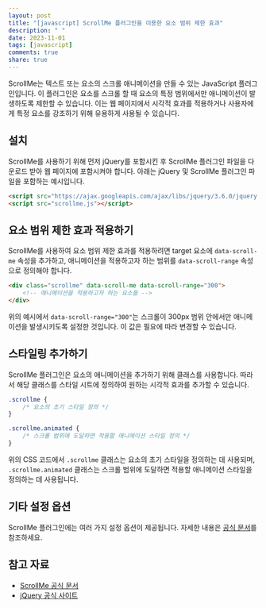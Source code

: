 ```yaml
---
layout: post
title: "[javascript] ScrollMe 플러그인을 이용한 요소 범위 제한 효과"
description: " "
date: 2023-11-01
tags: [javascript]
comments: true
share: true
---
```


ScrollMe는 텍스트 또는 요소의 스크롤 애니메이션을 만들 수 있는 JavaScript 플러그인입니다. 이 플러그인은 요소를 스크롤 할 때 요소의 특정 범위에서만 애니메이션이 발생하도록 제한할 수 있습니다. 이는 웹 페이지에서 시각적 효과를 적용하거나 사용자에게 특정 요소를 강조하기 위해 유용하게 사용될 수 있습니다.

## 설치

ScrollMe를 사용하기 위해 먼저 jQuery를 포함시킨 후 ScrollMe 플러그인 파일을 다운로드 받아 웹 페이지에 포함시켜야 합니다. 아래는 jQuery 및 ScrollMe 플러그인 파일을 포함하는 예시입니다.

```html
<script src="https://ajax.googleapis.com/ajax/libs/jquery/3.6.0/jquery.min.js"></script>
<script src="scrollme.js"></script>
```

## 요소 범위 제한 효과 적용하기

ScrollMe를 사용하여 요소 범위 제한 효과를 적용하려면 target 요소에 `data-scroll-me` 속성을 추가하고, 애니메이션을 적용하고자 하는 범위를 `data-scroll-range` 속성으로 정의해야 합니다.

```html
<div class="scrollme" data-scroll-me data-scroll-range="300">
    <!-- 애니메이션을 적용하고자 하는 요소들 -->
</div>
```

위의 예시에서 `data-scroll-range="300"`는 스크롤이 300px 범위 안에서만 애니메이션을 발생시키도록 설정한 것입니다. 이 값은 필요에 따라 변경할 수 있습니다.

## 스타일링 추가하기

ScrollMe 플러그인은 요소의 애니메이션을 추가하기 위해 클래스를 사용합니다. 따라서 해당 클래스를 스타일 시트에 정의하여 원하는 시각적 효과를 추가할 수 있습니다.

```css
.scrollme {
    /* 요소의 초기 스타일 정의 */
}

.scrollme.animated {
    /* 스크롤 범위에 도달하면 적용할 애니메이션 스타일 정의 */
}
```

위의 CSS 코드에서 `.scrollme` 클래스는 요소의 초기 스타일을 정의하는 데 사용되며, `.scrollme.animated` 클래스는 스크롤 범위에 도달하면 적용할 애니메이션 스타일을 정의하는 데 사용됩니다.

## 기타 설정 옵션

ScrollMe 플러그인에는 여러 가지 설정 옵션이 제공됩니다. 자세한 내용은 [공식 문서](https://scrollme.nckprsn.com/documentation)를 참조하세요.

## 참고 자료

- [ScrollMe 공식 문서](https://scrollme.nckprsn.com)
- [jQuery 공식 사이트](https://jquery.com/)